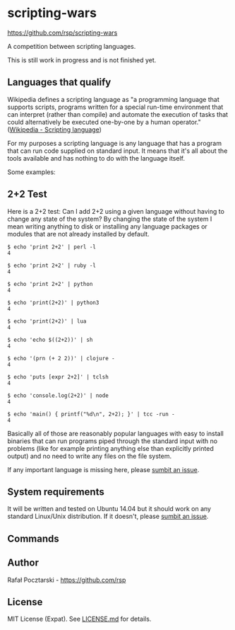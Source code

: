 scripting-wars
===============

https://github.com/rsp/scripting-wars

A competition between scripting languages.

This is still work in progress and is not finished yet.

Languages that qualify
----------------------

Wikipedia defines a scripting language as "a programming language that
supports scripts, programs written for a special run-time environment
that can interpret (rather than compile) and automate the execution of
tasks that could alternatively be executed one-by-one by a human operator."
([Wikipedia - Scripting language](https://en.wikipedia.org/wiki/Scripting_language))

For my purposes a scripting language is any language that has a program
that can run code supplied on standard input. It means that it's all about
the tools available and has nothing to do with the language itself.

Some examples:

2+2 Test
--------

Here is a 2+2 test: Can I add 2+2 using a given language
without having to change any state of the system?
By changing the state of the system I mean writing anything to disk
or installing any language packages or modules that are not already installed by default.

```
$ echo 'print 2+2' | perl -l
4

$ echo 'print 2+2' | ruby -l
4

$ echo 'print 2+2' | python
4

$ echo 'print(2+2)' | python3
4

$ echo 'print(2+2)' | lua
4

$ echo 'echo $((2+2))' | sh
4

$ echo '(prn (+ 2 2))' | clojure -
4

$ echo 'puts [expr 2+2]' | tclsh
4

$ echo 'console.log(2+2)' | node
4

$ echo 'main() { printf("%d\n", 2+2); }' | tcc -run -
4
```

Basically all of those are reasonably popular languages
with easy to install binaries that can run programs
piped through the standard input with no problems
(like for example printing anything else than explicitly printed output)
and no need to write any files on the file system.

If any important language is missing here,
please [sumbit an issue](https://github.com/rsp/scripting-wars/issues).

System requirements
-------------------

It will be written and tested on Ubuntu 14.04
but it should work on any standard Linux/Unix distribution. If it doesn't,
please [sumbit an issue](https://github.com/rsp/scripting-wars/issues).

Commands
--------

Author
------
Rafał Pocztarski - https://github.com/rsp

License
-------
MIT License (Expat). See [LICENSE.md](LICENSE.md) for details.
